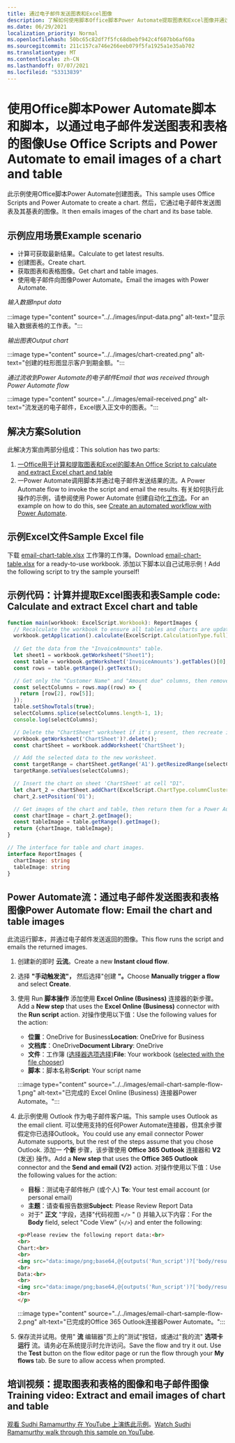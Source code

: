 ```yaml
---
title: 通过电子邮件发送图表和Excel图像
description: 了解如何使用脚本Office脚本Power Automate提取图表和Excel图像并通过电子邮件发送。
ms.date: 06/29/2021
localization_priority: Normal
ms.openlocfilehash: 50bc65c82df7f5fc68dbebf942c4f607bb6af60a
ms.sourcegitcommit: 211c157ca746e266eeb079f5fa1925a1e35ab702
ms.translationtype: MT
ms.contentlocale: zh-CN
ms.lasthandoff: 07/07/2021
ms.locfileid: "53313839"
---
```

# <a name="use-office-scripts-and-power-automate-to-email-images-of-a-chart-and-table"></a><span data-ttu-id="df6fd-103">使用Office脚本Power Automate脚本和脚本，以通过电子邮件发送图表和表格的图像</span><span class="sxs-lookup"><span data-stu-id="df6fd-103">Use Office Scripts and Power Automate to email images of a chart and table</span></span>

<span data-ttu-id="df6fd-104">此示例使用Office脚本Power Automate创建图表。</span><span class="sxs-lookup"><span data-stu-id="df6fd-104">This sample uses Office Scripts and Power Automate to create a chart.</span></span> <span data-ttu-id="df6fd-105">然后，它通过电子邮件发送图表及其基表的图像。</span><span class="sxs-lookup"><span data-stu-id="df6fd-105">It then emails images of the chart and its base table.</span></span>

## <a name="example-scenario"></a><span data-ttu-id="df6fd-106">示例应用场景</span><span class="sxs-lookup"><span data-stu-id="df6fd-106">Example scenario</span></span>

* <span data-ttu-id="df6fd-107">计算可获取最新结果。</span><span class="sxs-lookup"><span data-stu-id="df6fd-107">Calculate to get latest results.</span></span>
* <span data-ttu-id="df6fd-108">创建图表。</span><span class="sxs-lookup"><span data-stu-id="df6fd-108">Create chart.</span></span>
* <span data-ttu-id="df6fd-109">获取图表和表格图像。</span><span class="sxs-lookup"><span data-stu-id="df6fd-109">Get chart and table images.</span></span>
* <span data-ttu-id="df6fd-110">使用电子邮件向图像Power Automate。</span><span class="sxs-lookup"><span data-stu-id="df6fd-110">Email the images with Power Automate.</span></span>

<span data-ttu-id="df6fd-111">_输入数据_</span><span class="sxs-lookup"><span data-stu-id="df6fd-111">_Input data_</span></span>

:::image type="content" source="../../images/input-data.png" alt-text="显示输入数据表格的工作表。":::

<span data-ttu-id="df6fd-113">_输出图表_</span><span class="sxs-lookup"><span data-stu-id="df6fd-113">_Output chart_</span></span>

:::image type="content" source="../../images/chart-created.png" alt-text="创建的柱形图显示客户到期金额。":::

<span data-ttu-id="df6fd-115">_通过流收到Power Automate的电子邮件_</span><span class="sxs-lookup"><span data-stu-id="df6fd-115">_Email that was received through Power Automate flow_</span></span>

:::image type="content" source="../../images/email-received.png" alt-text="流发送的电子邮件，Excel嵌入正文中的图表。":::

## <a name="solution"></a><span data-ttu-id="df6fd-117">解决方案</span><span class="sxs-lookup"><span data-stu-id="df6fd-117">Solution</span></span>

<span data-ttu-id="df6fd-118">此解决方案由两部分组成：</span><span class="sxs-lookup"><span data-stu-id="df6fd-118">This solution has two parts:</span></span>

1. [<span data-ttu-id="df6fd-119">一Office用于计算和提取图表和Excel的脚本</span><span class="sxs-lookup"><span data-stu-id="df6fd-119">An Office Script to calculate and extract Excel chart and table</span></span>](#sample-code-calculate-and-extract-excel-chart-and-table)
1. <span data-ttu-id="df6fd-120">一Power Automate调用脚本并通过电子邮件发送结果的流。</span><span class="sxs-lookup"><span data-stu-id="df6fd-120">A Power Automate flow to invoke the script and email the results.</span></span> <span data-ttu-id="df6fd-121">有关如何执行此操作的示例，请参阅使用 Power Automate 创建自动化[工作流](../../tutorials/excel-power-automate-returns.md#create-an-automated-workflow-with-power-automate)。</span><span class="sxs-lookup"><span data-stu-id="df6fd-121">For an example on how to do this, see [Create an automated workflow with Power Automate](../../tutorials/excel-power-automate-returns.md#create-an-automated-workflow-with-power-automate).</span></span>

## <a name="sample-excel-file"></a><span data-ttu-id="df6fd-122">示例Excel文件</span><span class="sxs-lookup"><span data-stu-id="df6fd-122">Sample Excel file</span></span>

<span data-ttu-id="df6fd-123">下载 <a href="email-chart-table.xlsx">email-chart-table.xlsx</a> 工作簿的工作簿。</span><span class="sxs-lookup"><span data-stu-id="df6fd-123">Download <a href="email-chart-table.xlsx">email-chart-table.xlsx</a> for a ready-to-use workbook.</span></span> <span data-ttu-id="df6fd-124">添加以下脚本以自己试用示例！</span><span class="sxs-lookup"><span data-stu-id="df6fd-124">Add the following script to try the sample yourself!</span></span>

## <a name="sample-code-calculate-and-extract-excel-chart-and-table"></a><span data-ttu-id="df6fd-125">示例代码：计算并提取Excel图表和表</span><span class="sxs-lookup"><span data-stu-id="df6fd-125">Sample code: Calculate and extract Excel chart and table</span></span>

```TypeScript
function main(workbook: ExcelScript.Workbook): ReportImages {
  // Recalculate the workbook to ensure all tables and charts are updated.
  workbook.getApplication().calculate(ExcelScript.CalculationType.full);
  
  // Get the data from the "InvoiceAmounts" table.
  let sheet1 = workbook.getWorksheet("Sheet1");
  const table = workbook.getWorksheet('InvoiceAmounts').getTables()[0];
  const rows = table.getRange().getTexts();

  // Get only the "Customer Name" and "Amount due" columns, then remove the "Total" row.
  const selectColumns = rows.map((row) => {
    return [row[2], row[5]];
  });
  table.setShowTotals(true);
  selectColumns.splice(selectColumns.length-1, 1);
  console.log(selectColumns);

  // Delete the "ChartSheet" worksheet if it's present, then recreate it.
  workbook.getWorksheet('ChartSheet')?.delete();
  const chartSheet = workbook.addWorksheet('ChartSheet');

  // Add the selected data to the new worksheet.
  const targetRange = chartSheet.getRange('A1').getResizedRange(selectColumns.length-1, selectColumns[0].length-1);
  targetRange.setValues(selectColumns);

  // Insert the chart on sheet 'ChartSheet' at cell "D1".
  let chart_2 = chartSheet.addChart(ExcelScript.ChartType.columnClustered, targetRange);
  chart_2.setPosition('D1');

  // Get images of the chart and table, then return them for a Power Automate flow.
  const chartImage = chart_2.getImage();
  const tableImage = table.getRange().getImage();
  return {chartImage, tableImage};
}

// The interface for table and chart images.
interface ReportImages {
  chartImage: string
  tableImage: string
}
```

## <a name="power-automate-flow-email-the-chart-and-table-images"></a><span data-ttu-id="df6fd-126">Power Automate流：通过电子邮件发送图表和表格图像</span><span class="sxs-lookup"><span data-stu-id="df6fd-126">Power Automate flow: Email the chart and table images</span></span>

<span data-ttu-id="df6fd-127">此流运行脚本，并通过电子邮件发送返回的图像。</span><span class="sxs-lookup"><span data-stu-id="df6fd-127">This flow runs the script and emails the returned images.</span></span>

1. <span data-ttu-id="df6fd-128">创建新的即时 **云流**。</span><span class="sxs-lookup"><span data-stu-id="df6fd-128">Create a new **Instant cloud flow**.</span></span>
1. <span data-ttu-id="df6fd-129">选择 **"手动触发流"，** 然后选择"创建 **"。**</span><span class="sxs-lookup"><span data-stu-id="df6fd-129">Choose **Manually trigger a flow** and select **Create**.</span></span>
1. <span data-ttu-id="df6fd-130">使用 Run **脚本操作** 添加使用 **Excel Online (Business)** 连接器的新步骤。 </span><span class="sxs-lookup"><span data-stu-id="df6fd-130">Add a **New step** that uses the **Excel Online (Business)** connector with the **Run script** action.</span></span> <span data-ttu-id="df6fd-131">对操作使用以下值：</span><span class="sxs-lookup"><span data-stu-id="df6fd-131">Use the following values for the action:</span></span>
    * <span data-ttu-id="df6fd-132">**位置**：OneDrive for Business</span><span class="sxs-lookup"><span data-stu-id="df6fd-132">**Location**: OneDrive for Business</span></span>
    * <span data-ttu-id="df6fd-133">**文档库**：OneDrive</span><span class="sxs-lookup"><span data-stu-id="df6fd-133">**Document Library**: OneDrive</span></span>
    * <span data-ttu-id="df6fd-134">**文件**：工作簿 ([选择器选项选择)](../../testing/power-automate-troubleshooting.md#select-workbooks-with-the-file-browser-control)</span><span class="sxs-lookup"><span data-stu-id="df6fd-134">**File**: Your workbook ([selected with the file chooser](../../testing/power-automate-troubleshooting.md#select-workbooks-with-the-file-browser-control))</span></span>
    * <span data-ttu-id="df6fd-135">**脚本**：脚本名称</span><span class="sxs-lookup"><span data-stu-id="df6fd-135">**Script**: Your script name</span></span>

    :::image type="content" source="../../images/email-chart-sample-flow-1.png" alt-text="已完成的 Excel Online (Business) 连接器Power Automate。":::
1. <span data-ttu-id="df6fd-137">此示例使用 Outlook 作为电子邮件客户端。</span><span class="sxs-lookup"><span data-stu-id="df6fd-137">This sample uses Outlook as the email client.</span></span> <span data-ttu-id="df6fd-138">可以使用支持的任何Power Automate连接器，但其余步骤假定你已选择Outlook。</span><span class="sxs-lookup"><span data-stu-id="df6fd-138">You could use any email connector Power Automate supports, but the rest of the steps assume that you chose Outlook.</span></span> <span data-ttu-id="df6fd-139">添加一 **个新** 步骤，该步骤使用 **Office 365 Outlook** 连接器和 **V2** (发送) 操作。</span><span class="sxs-lookup"><span data-stu-id="df6fd-139">Add a **New step** that uses the **Office 365 Outlook** connector and the **Send and email (V2)** action.</span></span> <span data-ttu-id="df6fd-140">对操作使用以下值：</span><span class="sxs-lookup"><span data-stu-id="df6fd-140">Use the following values for the action:</span></span>
    * <span data-ttu-id="df6fd-141">**目标**：测试电子邮件帐户 (或个人) </span><span class="sxs-lookup"><span data-stu-id="df6fd-141">**To**: Your test email account (or personal email)</span></span>
    * <span data-ttu-id="df6fd-142">**主题**：请查看报告数据</span><span class="sxs-lookup"><span data-stu-id="df6fd-142">**Subject**: Please Review Report Data</span></span>
    * <span data-ttu-id="df6fd-143">对于" **正文** "字段，选择"代码视图 `</>` " () 并输入以下内容：</span><span class="sxs-lookup"><span data-stu-id="df6fd-143">For the **Body** field, select "Code View" (`</>`) and enter the following:</span></span>

    ```HTML
    <p>Please review the following report data:<br>
    <br>
    Chart:<br>
    <br>
    <img src="data:image/png;base64,@{outputs('Run_script')?['body/result/chartImage']}"/>
    <br>
    Data:<br>
    <br>
    <img src="data:image/png;base64,@{outputs('Run_script')?['body/result/tableImage']}"/>
    <br>
    </p>
    ```

    :::image type="content" source="../../images/email-chart-sample-flow-2.png" alt-text="已完成的Office 365 Outlook连接器Power Automate。":::
1. <span data-ttu-id="df6fd-145">保存流并试用。使用" **流** 编辑器"页上的"测试"按钮，或通过"我的流" **选项卡运行** 流。请务必在系统提示时允许访问。</span><span class="sxs-lookup"><span data-stu-id="df6fd-145">Save the flow and try it out. Use the **Test** button on the flow editor page or run the flow through your **My flows** tab. Be sure to allow access when prompted.</span></span>

## <a name="training-video-extract-and-email-images-of-chart-and-table"></a><span data-ttu-id="df6fd-146">培训视频：提取图表和表格的图像和电子邮件图像</span><span class="sxs-lookup"><span data-stu-id="df6fd-146">Training video: Extract and email images of chart and table</span></span>

<span data-ttu-id="df6fd-147">[观看 Sudhi Ramamurthy 在 YouTube 上演练此示例](https://youtu.be/152GJyqc-Kw)。</span><span class="sxs-lookup"><span data-stu-id="df6fd-147">[Watch Sudhi Ramamurthy walk through this sample on YouTube](https://youtu.be/152GJyqc-Kw).</span></span>
